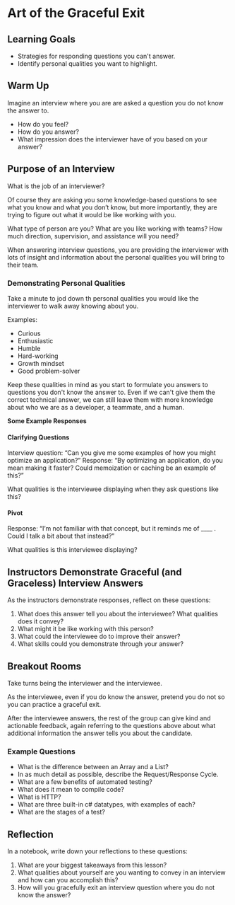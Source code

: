 # Art of the Graceful Exit

## Learning Goals
* Strategies for responding questions you can't answer.
* Identify personal qualities you want to highlight.

## Warm Up
Imagine an interview where you are are asked a question you do not know the answer to.  
* How do you feel? 
* How do you answer?  
* What impression does the interviewer have of you based on your answer?

## Purpose of an Interview
What is the job of an interviewer?

Of course they are asking you some knowledge-based questions to see what you know and what you don’t know, but more importantly, they are trying to figure out what it would be like working with you.

What type of person are you? What are you like working with teams? How much direction, supervision, and assistance will you need?

When answering interview questions, you are providing the interviewer with lots of insight and information about the personal qualities you will bring to their team.

### Demonstrating Personal Qualities

Take a minute to jod down th personal qualities you would like the interviewer to walk away knowing about you.

Examples:  
* Curious  
* Enthusiastic  
* Humble  
* Hard-working  
* Growth mindset  
* Good problem-solver  

Keep these qualities in mind as you start to formulate you answers to questions you don't know the answer to.  Even if we can't give them the correct technical answer, we can still leave them with more knowledge about who we are as a developer, a teammate, and a human.

**Some Example Responses**
#### Clarifying Questions
Interview question: “Can you give me some examples of how you might optimize an application?” Response: “By optimizing an application, do you mean making it faster? Could memoization or caching be an example of this?”

What qualities is the interviewee displaying when they ask questions like this?

#### Pivot
Response: “I’m not familiar with that concept, but it reminds me of ____ . Could I talk a bit about that instead?”

What qualities is this interviewee displaying?

## Instructors Demonstrate Graceful (and Graceless) Interview Answers

As the instructors demonstrate responses, reflect on these questions:
1. What does this answer tell you about the interviewee? What qualities does it convey?
2. What might it be like working with this person?
3. What could the interviewee do to improve their answer?
4. What skills could you demonstrate through your answer?

## Breakout Rooms

Take turns being the interviewer and the interviewee.

As the interviewee, even if you do know the answer, pretend you do not so you can practice a graceful exit.

After the interviewee answers, the rest of the group can give kind and actionable feedback, again referring to the questions above about what additional information the answer tells you about the candidate.

### Example Questions
* What is the difference between an Array and a List?
* In as much detail as possible, describe the Request/Response Cycle.
* What are a few benefits of automated testing?
* What does it mean to compile code?
* What is HTTP?
* What are three built-in c# datatypes, with examples of each?
* What are the stages of a test?

## Reflection
In a notebook, write down your reflections to these questions:
1. What are your biggest takeaways from this lesson?
2. What qualities about yourself are you wanting to convey in an interview and how can you accomplish this?
3. How will you gracefully exit an interview question where you do not know the answer?

